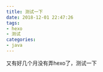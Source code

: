 ```yaml
---
title: 测试一下
date: 2018-12-01 22:47:26
tags:
- hexo
- 测试
categories:
- java
---
```

又有好几个月没有弄hexo了，测试一下